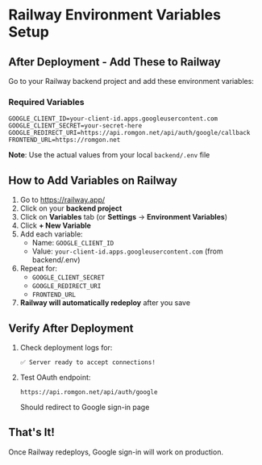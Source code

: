 # Railway Environment Variables Setup

## After Deployment - Add These to Railway

Go to your Railway backend project and add these environment variables:

### Required Variables

```env
GOOGLE_CLIENT_ID=your-client-id.apps.googleusercontent.com
GOOGLE_CLIENT_SECRET=your-secret-here
GOOGLE_REDIRECT_URI=https://api.romgon.net/api/auth/google/callback
FRONTEND_URL=https://romgon.net
```

**Note**: Use the actual values from your local `backend/.env` file

## How to Add Variables on Railway

1. Go to https://railway.app/
2. Click on your **backend project**
3. Click on **Variables** tab (or **Settings** → **Environment Variables**)
4. Click **+ New Variable**
5. Add each variable:
   - Name: `GOOGLE_CLIENT_ID`
   - Value: `your-client-id.apps.googleusercontent.com` (from backend/.env)
6. Repeat for:
   - `GOOGLE_CLIENT_SECRET`
   - `GOOGLE_REDIRECT_URI`
   - `FRONTEND_URL`
7. **Railway will automatically redeploy** after you save

## Verify After Deployment

1. Check deployment logs for:
   ```
   ✅ Server ready to accept connections!
   ```

2. Test OAuth endpoint:
   ```
   https://api.romgon.net/api/auth/google
   ```
   Should redirect to Google sign-in page

## That's It!

Once Railway redeploys, Google sign-in will work on production.

